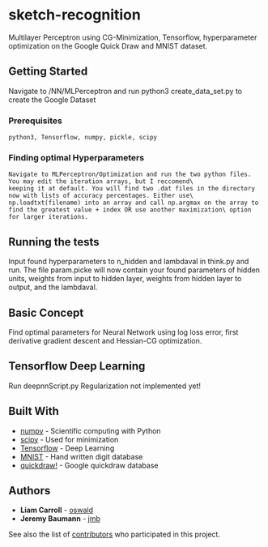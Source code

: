 # sketch-recognition

Multilayer Perceptron using CG-Minimization, Tensorflow, hyperparameter optimization on the Google Quick Draw and MNIST dataset.

## Getting Started

Navigate to /NN/MLPerceptron and run python3 create_data_set.py to create the Google Dataset

### Prerequisites

```
python3, Tensorflow, numpy, pickle, scipy 
```

### Finding optimal Hyperparameters

```
Navigate to MLPerceptron/Optimization and run the two python files. You may edit the iteration arrays, but I reccomend\ 
keeping it at default. You will find two .dat files in the directory now with lists of accuracy percentages. Either use\ np.loadtxt(filename) into an array and call np.argmax on the array to find the greatest value + index OR use another maximization\ option for larger iterations.
```
## Running the tests

Input found hyperparameters to n_hidden and lambdaval in think.py and run. The file param.picke will now contain your found
parameters of hidden units, weights from input to hidden layer, weights from hidden layer to output, and the lambdaval.

## Basic Concept

Find optimal parameters for Neural Network using log loss error, first derivative gradient descent and Hessian-CG optimization.

## Tensorflow Deep Learning

Run deepnnScript.py
Regularization not implemented yet!

## Built With

* [numpy](https://github.com/numpy/numpy) - Scientific computing with Python
* [scipy](https://github.com/scipy/scipy) - Used for minimization
* [Tensorflow](https://github.com/tensorflow/tensorflow) - Deep Learning
* [MNIST](http://yann.lecun.com/exdb/mnist/) - Hand written digit database
* [quickdraw!](https://quickdraw.withgoogle.com/data) - Google quickdraw database

 

## Authors

* **Liam Carroll** - [oswald](https://github.com/lscarrol)
* **Jeremy Baumann** - [jmb](https://github.com/jmbaumann)

See also the list of [contributors](https://github.com/lscarrol/sketch-recognition/graphs/contributors) who participated in this project.



